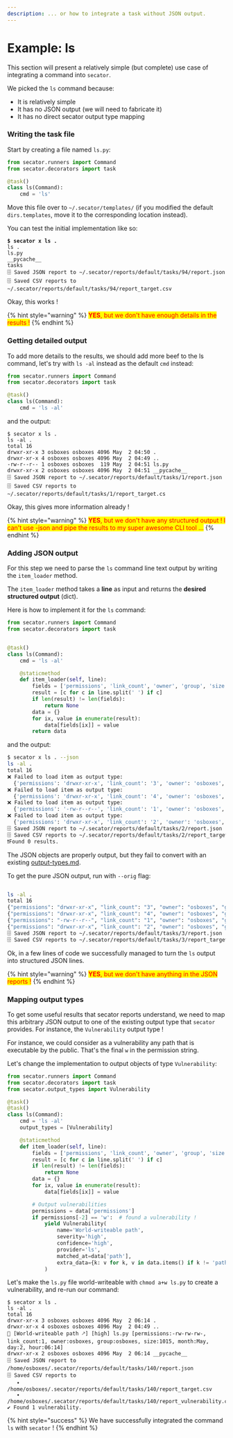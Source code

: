```yaml
---
description: ... or how to integrate a task without JSON output.
---
```


# Example: ls

This section will present a relatively simple (but complete) use case of integrating a command into `secator`.

We picked the `ls` command because:

* It is relatively simple
* It has no JSON output (we will need to fabricate it)
* It has no direct secator output type mapping

### Writing the task file

Start by creating a file named `ls.py`:

```python
from secator.runners import Command
from secator.decorators import task

@task()
class ls(Command):
    cmd = 'ls'
```

Move this file over to `~/.secator/templates/` (if you modified the default `dirs.templates`, move it to the corresponding location instead).

You can test the initial implementation like so:

<pre class="language-bash"><code class="lang-bash"><strong>$ secator x ls .
</strong>ls .
ls.py
__pycache__
tasks
🗄 Saved JSON report to ~/.secator/reports/default/tasks/94/report.json
🗄 Saved CSV reports to ~/.secator/reports/default/tasks/94/report_target.csv
</code></pre>

Okay, this works !&#x20;

{% hint style="warning" %}
<mark style="color:red;">**YES**</mark><mark style="color:red;">, but we don't have enough details in the results !</mark>
{% endhint %}

### Getting detailed output

To add more details to the results, we should add more beef to the ls command, let's try with `ls -al` instead as the default `cmd` instead:

```python
from secator.runners import Command
from secator.decorators import task

@task()
class ls(Command):
    cmd = 'ls -al'
```

and the output:

```
$ secator x ls .
ls -al .
total 16
drwxr-xr-x 3 osboxes osboxes 4096 May  2 04:50 .
drwxr-xr-x 4 osboxes osboxes 4096 May  2 04:49 ..
-rw-r--r-- 1 osboxes osboxes  119 May  2 04:51 ls.py
drwxr-xr-x 2 osboxes osboxes 4096 May  2 04:51 __pycache__
🗄 Saved JSON report to ~/.secator/reports/default/tasks/1/report.json
🗄 Saved CSV reports to ~/.secator/reports/default/tasks/1/report_target.cs
```

Okay, this gives more information already !

{% hint style="warning" %}
<mark style="color:red;">**YES**</mark><mark style="color:red;">, but we don't have any structured output ! I can't use -json and pipe the results to my super awesome CLI tool ...</mark>
{% endhint %}

### Adding JSON output

For this step we need to parse the `ls` command line text output by writing the `item_loader`  method.

The `item_loader` method takes a **line** as input and returns the **desired structured output** (dict).

Here is how to implement it for the `ls` command:

```python
from secator.runners import Command
from secator.decorators import task


@task()
class ls(Command):
    cmd = 'ls -al'

    @staticmethod
    def item_loader(self, line):
        fields = ['permissions', 'link_count', 'owner', 'group', 'size', 'month', 'day', 'hour', 'path']
        result = [c for c in line.split(' ') if c]
        if len(result) != len(fields):
    	    return None
        data = {}
        for ix, value in enumerate(result):
    	    data[fields[ix]] = value
        return data

```

and the output:

```bash
$ secator x ls . --json
ls -al .
total 16
❌ Failed to load item as output type:
  {'permissions': 'drwxr-xr-x', 'link_count': '3', 'owner': 'osboxes', 'group': 'osboxes', 'size': '4096', 'month': 'May', 'day': '2', 'hour': '04:50', 'path': '.', '_type': 'unknown', '_context': {'workspace_name': 'default'}, '_source': 'ls', '_uuid': 'fa90033a-56a4-4df1-b280-bb6f7cfdcd37'}
❌ Failed to load item as output type:
  {'permissions': 'drwxr-xr-x', 'link_count': '4', 'owner': 'osboxes', 'group': 'osboxes', 'size': '4096', 'month': 'May', 'day': '2', 'hour': '04:49', 'path': '..', '_type': 'unknown', '_context': {'workspace_name': 'default'}, '_source': 'ls', '_uuid': 'a76c01e4-8e07-4bdd-a2cf-66e96f1cd112'}
❌ Failed to load item as output type:
  {'permissions': '-rw-r--r--', 'link_count': '1', 'owner': 'osboxes', 'group': 'osboxes', 'size': '508', 'month': 'May', 'day': '2', 'hour': '04:55', 'path': 'ls.py', '_type': 'unknown', '_context': {'workspace_name': 'default'}, '_source': 'ls', '_uuid': '7189352a-fd06-493e-9bf8-de8e4a083782'}
❌ Failed to load item as output type:
  {'permissions': 'drwxr-xr-x', 'link_count': '2', 'owner': 'osboxes', 'group': 'osboxes', 'size': '4096', 'month': 'May', 'day': '2', 'hour': '04:55', 'path': '__pycache__', '_type': 'unknown', '_context': {'workspace_name': 'default'}, '_source': 'ls', '_uuid': '2c1d78b6-0c4d-4fa8-90c8-d08f8eda4922'}
🗄 Saved JSON report to ~/.secator/reports/default/tasks/2/report.json
🗄 Saved CSV reports to ~/.secator/reports/default/tasks/2/report_target.csv
❗Found 0 results.
```

The JSON objects are properly output, but they fail to convert with an existing [output-types.md](../../in-depth/concepts/output-types.md "mention").

To get the pure JSON output, run with `--orig` flag:

```bash

ls -al .
total 16
{"permissions": "drwxr-xr-x", "link_count": "3", "owner": "osboxes", "group": "osboxes", "size": "4096", "month": "May", "day": "2", "hour": "04:50", "filename": ".", "_context": {"workspace_name": "default"}, "_source": "ls", "_uuid": "4aafe790-286a-4d59-9376-e6867d9bed6d", "_type": {}}
{"permissions": "drwxr-xr-x", "link_count": "4", "owner": "osboxes", "group": "osboxes", "size": "4096", "month": "May", "day": "2", "hour": "04:49", "filename": "..", "_context": {"workspace_name": "default"}, "_source": "ls", "_uuid": "733a0336-eef4-4601-a420-8de68315c3e3", "_type": {}}
{"permissions": "-rw-r--r--", "link_count": "1", "owner": "osboxes", "group": "osboxes", "size": "508", "month": "May", "day": "2", "hour": "04:55", "filename": "ls.py", "_context": {"workspace_name": "default"}, "_source": "ls", "_uuid": "f06836e1-844b-4e5d-9978-9fbbdba50d9c", "_type": {}}
{"permissions": "drwxr-xr-x", "link_count": "2", "owner": "osboxes", "group": "osboxes", "size": "4096", "month": "May", "day": "2", "hour": "04:56", "filename": "__pycache__", "_context": {"workspace_name": "default"}, "_source": "ls", "_uuid": "9eb6b94a-4765-4764-9d48-89f2fa72e327", "_type": {}}
🗄 Saved JSON report to ~/.secator/reports/default/tasks/3/report.json
🗄 Saved CSV reports to ~/.secator/reports/default/tasks/3/report_target.csv
```

Ok, in a few lines of code we successfully managed to turn the `ls` output into structured JSON lines.

{% hint style="warning" %}
<mark style="color:red;">**YES**</mark><mark style="color:red;">, but we don't have anything in the JSON reports !</mark>
{% endhint %}

### Mapping output types

To get some useful results that secator reports understand, we need to map this arbitrary JSON output to one of the existing output type that `secator` provides. For instance, the `Vulnerability` output type !

For instance, we could consider as a vulnerability any path that is executable by the public. That's the final `w` in the permission string.

Let's change the implementation to output objects of type `Vulnerability`:

```python
from secator.runners import Command
from secator.decorators import task
from secator.output_types import Vulnerability

@task()
@task()
class ls(Command):
    cmd = 'ls -al'
    output_types = [Vulnerability]

    @staticmethod
    def item_loader(self, line):
        fields = ['permissions', 'link_count', 'owner', 'group', 'size', 'month', 'day', 'hour', 'path']
        result = [c for c in line.split(' ') if c]
        if len(result) != len(fields):
            return None
        data = {}
        for ix, value in enumerate(result):
            data[fields[ix]] = value

        # Output vulnerabilities
        permissions = data['permissions']
        if permissions[-2] == 'w':  # found a vulnerability !
            yield Vulnerability(
                name='World-writeable path',
                severity='high',
                confidence='high',
                provider='ls',
                matched_at=data['path'],
                extra_data={k: v for k, v in data.items() if k != 'path'}
            )
```

Let's make the `ls.py` file world-writeable with `chmod a+w ls.py` to create a vulnerability, and re-run our command:

```
$ secator x ls .
ls -al .
total 16
drwxr-xr-x 3 osboxes osboxes 4096 May  2 06:14 .
drwxr-xr-x 4 osboxes osboxes 4096 May  2 04:49 ..
🚨 [World-writeable path 🡕] [high] ls.py [permissions:-rw-rw-rw-, link_count:1, owner:osboxes, group:osboxes, size:1015, month:May, day:2, hour:06:14]
drwxr-xr-x 2 osboxes osboxes 4096 May  2 06:14 __pycache__
🗄 Saved JSON report to /home/osboxes/.secator/reports/default/tasks/140/report.json
🗄 Saved CSV reports to 
   • /home/osboxes/.secator/reports/default/tasks/140/report_target.csv
   • /home/osboxes/.secator/reports/default/tasks/140/report_vulnerability.csv
✔ Found 1 vulnerability.
```

{% hint style="success" %}
We have successfully integrated the command `ls` with `secator` !
{% endhint %}
